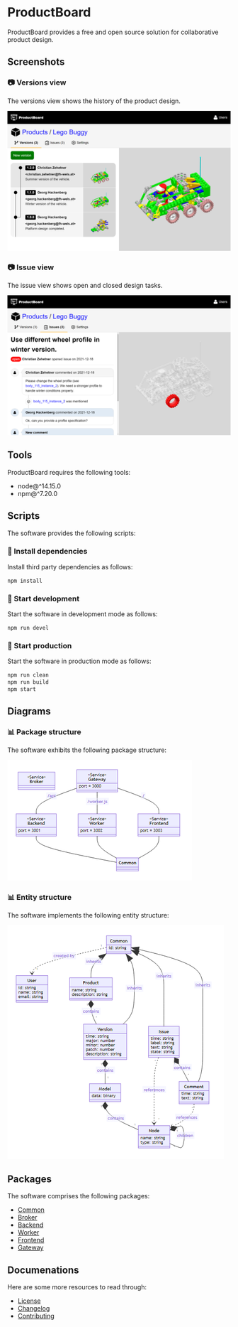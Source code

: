 # ProductBoard

ProductBoard provides a free and open source solution for collaborative product design.

## Screenshots

### 📷 Versions view

The versions view shows the history of the product design.

![Versions](screenshots/versions.png)

### 📷 Issue view

The issue view shows open and closed design tasks.

![Issue](screenshots/issue.png)

## Tools

ProductBoard requires the following tools:

- node@^14.15.0
- npm@^7.20.0

## Scripts

The software provides the following scripts:

### 📄 Install dependencies

Install third party dependencies as follows:

```
npm install
```

### 📄 Start development

Start the software in development mode as follows:

```
npm run devel
```

### 📄 Start production

Start the software in production mode as follows:

```
npm run clean
npm run build
npm start
```

## Diagrams

### 📊 Package structure

The software exhibits the following package structure:

![Modules](diagrams/packages.png)

### 📊 Entity structure

The software implements the following entity structure:

![Entities](diagrams/entities.png)

## Packages

The software comprises the following packages:

* [Common](packages/common/README.md)
* [Broker](packages/broker/README.md)
* [Backend](packages/backend/README.md)
* [Worker](packages/worker/README.md)
* [Frontend](packages/frontend/README.md)
* [Gateway](packages/gateway/README.md)

## Documenations

Here are some more resources to read through:

* [License](LICENSE.md)
* [Changelog](CHANGELOG.md)
* [Contributing](CONTRIBUTING.md)